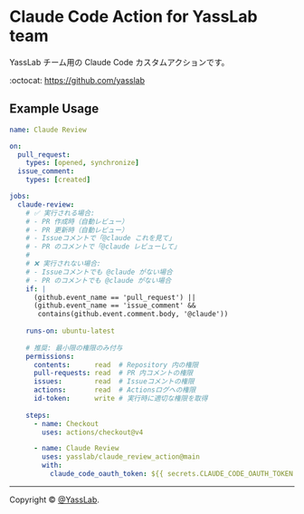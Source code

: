 # Claude Code Action for YassLab team

YassLab チーム用の Claude Code カスタムアクションです。

:octocat: https://github.com/yasslab

## Example Usage

```yaml
name: Claude Review

on:
  pull_request:
    types: [opened, synchronize]
  issue_comment:
    types: [created]

jobs:
  claude-review:
    # ✅ 実行される場合:
    # - PR 作成時（自動レビュー）
    # - PR 更新時（自動レビュー）
    # - Issueコメントで「@claude これを見て」
    # - PR のコメントで「@claude レビューして」
    #
    # ❌ 実行されない場合:
    # - Issueコメントでも @claude がない場合
    # - PR のコメントでも @claude がない場合
    if: |
      (github.event_name == 'pull_request') ||
      (github.event_name == 'issue_comment' && 
       contains(github.event.comment.body, '@claude'))
    
    runs-on: ubuntu-latest
    
    # 推奨: 最小限の権限のみ付与
    permissions:
      contents:      read  # Repository 内の権限
      pull-requests: read  # PR 内コメントの権限
      issues:        read  # Issueコメントの権限
      actions:       read  # Actionsログへの権限
      id-token:      write # 実行時に適切な権限を取得
    
    steps:
      - name: Checkout
        uses: actions/checkout@v4

      - name: Claude Review
        uses: yasslab/claude_review_action@main
        with:
          claude_code_oauth_token: ${{ secrets.CLAUDE_CODE_OAUTH_TOKEN }}
```

-----

Copyright &copy; [@YassLab](http://github.com/yasslab).
